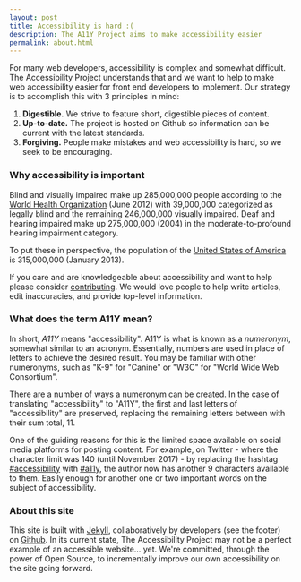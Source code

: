 ```yaml
---
layout: post
title: Accessibility is hard :(
description: The A11Y Project aims to make accessibility easier
permalink: about.html
---
```


For many web developers, accessibility is complex and somewhat difficult. The Accessibility Project understands that and we want to help to make web accessibility easier for front end developers to implement. Our strategy is to accomplish this with 3 principles in mind:

1. **Digestible.** We strive to feature short, digestible pieces of content.
1. **Up-to-date.** The project is hosted on Github so information can be current with the latest standards.
1. **Forgiving.** People make mistakes and web accessibility is hard, so we seek to be encouraging.

### Why accessibility is important

Blind and visually impaired make up 285,000,000 people according to the [World Health Organization](http://www.who.int/mediacentre/factsheets/fs282/en/) (June 2012) with 39,000,000 categorized as legally blind and the remaining 246,000,000 visually impaired. Deaf and hearing impaired make up 275,000,000 (2004) in the moderate-to-profound hearing impairment category.

To put these in perspective, the population of the [United States of America](https://www.worldometers.info/world-population/us-population/) is 315,000,000 (January 2013).

If you care and are knowledgeable about accessibility and want to help please consider [contributing](https://github.com/a11yproject/a11yproject.com/blob/gh-pages/CONTRIBUTING.md). We would love people to help write articles, edit inaccuracies, and provide top-level information.

### What does the term A11Y mean?

In short, _A11Y_ means "accessibility". A11Y is what is known as a _numeronym_, somewhat similar to an acronym. Essentially, numbers are used in place of letters to achieve the desired result. You may be familiar with other numeronyms, such as "K-9" for "Canine" or "W3C" for "World Wide Web Consortium".

There are a number of ways a numeronym can be created. In the case of translating "accessibility" to "A11Y", the first and last letters of "accessibility" are preserved, replacing the remaining letters between with their sum total, 11.

One of the guiding reasons for this is the limited space available on social media platforms for posting content. For example, on Twitter - where the character limit was 140 (until November 2017) - by replacing the hashtag [#accessibility](https://twitter.com/hashtag/accessibility) with [#a11y](https://twitter.com/hashtag/a11y), the author now has another 9 characters available to them. Easily enough for another one or two important words on the subject of accessibility.


### About this site

This site is built with [Jekyll](https://github.com/mojombo/jekyll), collaboratively by developers (see the footer) on [Github](https://github.com/a11yproject/a11yproject.com/). In its current state, The Accessibility Project may not be a perfect example of an accessible website&hellip; yet. We're committed, through the power of Open Source, to incrementally improve our own accessibility on the site going forward.
